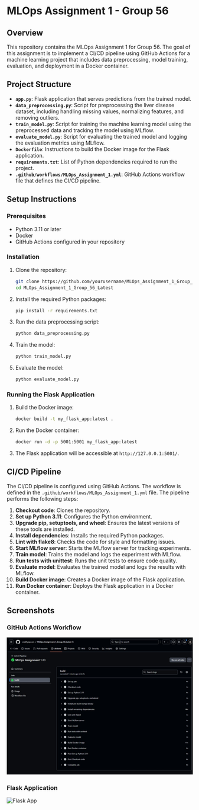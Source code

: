 

# MLOps Assignment 1 - Group 56

## Overview

This repository contains the MLOps Assignment 1 for Group 56. The goal of this assignment is to implement a CI/CD pipeline using GitHub Actions for a machine learning project that includes data preprocessing, model training, evaluation, and deployment in a Docker container.

## Project Structure

- **`app.py`**: Flask application that serves predictions from the trained model.
- **`data_preprocessing.py`**: Script for preprocessing the liver disease dataset, including handling missing values, normalizing features, and removing outliers.
- **`train_model.py`**: Script for training the machine learning model using the preprocessed data and tracking the model using MLflow.
- **`evaluate_model.py`**: Script for evaluating the trained model and logging the evaluation metrics using MLflow.
- **`Dockerfile`**: Instructions to build the Docker image for the Flask application.
- **`requirements.txt`**: List of Python dependencies required to run the project.
- **`.github/workflows/MLOps_Assignment_1.yml`**: GitHub Actions workflow file that defines the CI/CD pipeline.

## Setup Instructions

### Prerequisites

- Python 3.11 or later
- Docker
- GitHub Actions configured in your repository

### Installation

1. Clone the repository:
   ```bash
   git clone https://github.com/yourusername/MLOps_Assignment_1_Group_56_Latest.git
   cd MLOps_Assignment_1_Group_56_Latest
   ```

2. Install the required Python packages:
   ```bash
   pip install -r requirements.txt
   ```

3. Run the data preprocessing script:
   ```bash
   python data_preprocessing.py
   ```

4. Train the model:
   ```bash
   python train_model.py
   ```

5. Evaluate the model:
   ```bash
   python evaluate_model.py
   ```

### Running the Flask Application

1. Build the Docker image:
   ```bash
   docker build -t my_flask_app:latest .
   ```

2. Run the Docker container:
   ```bash
   docker run -d -p 5001:5001 my_flask_app:latest
   ```

3. The Flask application will be accessible at `http://127.0.0.1:5001/`.

## CI/CD Pipeline

The CI/CD pipeline is configured using GitHub Actions. The workflow is defined in the `.github/workflows/MLOps_Assignment_1.yml` file. The pipeline performs the following steps:

1. **Checkout code**: Clones the repository.
2. **Set up Python 3.11**: Configures the Python environment.
3. **Upgrade pip, setuptools, and wheel**: Ensures the latest versions of these tools are installed.
4. **Install dependencies**: Installs the required Python packages.
5. **Lint with flake8**: Checks the code for style and formatting issues.
6. **Start MLflow server**: Starts the MLflow server for tracking experiments.
7. **Train model**: Trains the model and logs the experiment with MLflow.
8. **Run tests with unittest**: Runs the unit tests to ensure code quality.
9. **Evaluate model**: Evaluates the trained model and logs the results with MLflow.
10. **Build Docker image**: Creates a Docker image of the Flask application.
11. **Run Docker container**: Deploys the Flask application in a Docker container.

## Screenshots

### GitHub Actions Workflow
![GitHub Actions](img/Github_Actions.jpeg)

### Flask Application
![Flask App](flask_app.png)

